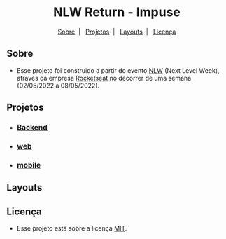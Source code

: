 <h1 align="center">NLW Return - Impuse</h1>
<p align="center">
  <a href="#sobre">Sobre</a>&nbsp;&nbsp;|&nbsp;&nbsp;
  <a href="#projetos">Projetos</a>&nbsp;&nbsp;|&nbsp;&nbsp;
  <a href="#layouts">Layouts</a>&nbsp;&nbsp;|&nbsp;&nbsp;
  <a href="#licença">Licença</a>
</p>


## Sobre
- Esse projeto foi construido a partir do evento [NLW](https://nextlevelweek.com/) (Next Level Week), através da empresa [Rocketseat](https://rocketseat.com.br
) no decorrer de uma semana (02/05/2022 a 08/05/2022). 


## Projetos
- ### [Backend](#-backend)
- ### [web](https://github.com/marcelqds/nlw-return/tree/main/impulse/nlw-return-web)
- ### [mobile](#-backend)




## Layouts




## Licença
- Esse projeto está sobre a licença [MIT](https://opensource.org/licenses/MIT).

